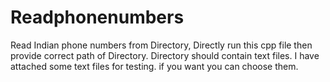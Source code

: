 # Readphonenumbers
Read Indian phone numbers from Directory,
Directly run this cpp file then provide correct path of Directory.
Directory should contain text files.
I have attached some text files for testing. if you want you can choose them.
